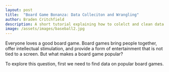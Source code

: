 ```yaml
---
layout: post
title:  "Board Game Bonanza: Data Colleciton and Wrangling"
author: Braden Critchfield
description: A short tutorial explaining how to colelct and clean data relating to board games.
image: /assets/images/baseball2.jpg
---
```


Everyone loves a good board game. Board games bring people together, offer intellectual stimulation, and provide a form of entertainment that is not tied to a screen. But what makes a board game popular? 

To explore this question, first we need to find data on popular board games.
